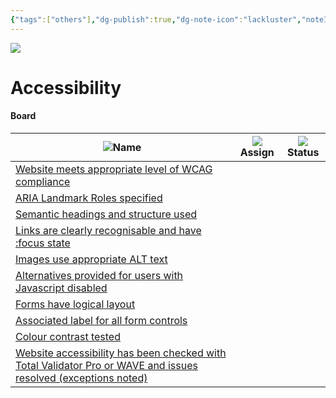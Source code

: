 ```yaml
---
{"tags":["others"],"dg-publish":true,"dg-note-icon":"lackluster","noteIcon":"lackluster","permalink":"/04-resources-material-para-zettel/others/accessibility/","dgPassFrontmatter":true,"created":"2025-10-16T10:10:03.104+01:00","updated":"2025-10-24T16:13:19.929+01:00"}
---
```


![](Dashboard/Attachments/icons8-web_accessibility.svg)

# Accessibility

#### Board

|![](Dashboard/Attachments/font_gray%2096.svg)Name|![](Dashboard/Attachments/friends_gray.svg)Assign|![](Dashboard/Attachments/arrow-circle-down_gray%20746.svg)Status|
|---|---|---|
|[Website meets appropriate level of WCAG compliance](Accessibility/Board/Website%20meets%20appropriate%20level%20of%20WCAG%20compliance%20646abd19fbe0450d9ec519fdded309de.html)|||
|[ARIA Landmark Roles specified](Accessibility/Board/ARIA%20Landmark%20Roles%20specified%202a05666f974440ffb02cd026dca7ae54.html)|||
|[Semantic headings and structure used](Accessibility/Board/Semantic%20headings%20and%20structure%20used%200943dc7d186748b093e4f870202bb649.html)|||
|[Links are clearly recognisable and have :focus state](Accessibility/Board/Links%20are%20clearly%20recognisable%20and%20have%20focus%20stat%2035abf99a51e9442b8c3d101cce7cc738.html)|||
|[Images use appropriate ALT text](Accessibility/Board/Images%20use%20appropriate%20ALT%20text%205d6944b1f8fa46508facaf3af3089c56.html)|||
|[Alternatives provided for users with Javascript disabled](Accessibility/Board/Alternatives%20provided%20for%20users%20with%20Javascript%20di%204b6e28f64e214569b96482122b522c9d.html)|||
|[Forms have logical layout](Accessibility/Board/Forms%20have%20logical%20layout%20ef2389dab578438d8ae3a83aab89ca2c.html)|||
|[Associated label for all form controls](Accessibility/Board/Associated%20label%20for%20all%20form%20controls%203e9e139967b5498c9192075362f34c4b.html)|||
|[Colour contrast tested](Accessibility/Board/Colour%20contrast%20tested%20f64a19557cf74021883588e8aabea663.html)|||
|[Website accessibility has been checked with Total Validator Pro or WAVE and issues resolved (exceptions noted)](Accessibility/Board/Website%20accessibility%20has%20been%20checked%20with%20Total%20%202c31b5a7cb8c4618ba82302b339086c0.html)|||